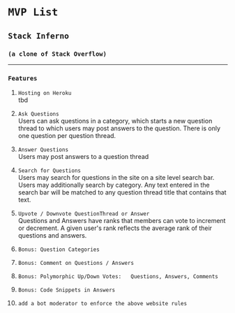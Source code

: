 # `MVP List`
## `Stack Inferno`
### `(a clone of Stack Overflow)`
---------------------------------
### `Features`

1. `Hosting on Heroku`  
  tbd
2. `Ask Questions`  
  Users can ask questions in a category, which starts a new question thread to which users may post answers to the question. There is only one question per question thread.
3. `Answer Questions`  
  Users may post answers to a question thread
4. `Search for Questions`  
  Users may search for questions in the site on a site level search bar. Users may additionally search by category. Any text entered in the search bar will be matched to any question thread title that contains that text.
5. `Upvote / Downvote QuestionThread or Answer`  
  Questions and Answers have ranks that members can vote to increment or decrement. A given user's rank reflects the average rank of their questions and answers.
6. `Bonus: Question Categories`  

7. `Bonus: Comment on Questions / Answers`  

8. `Bonus: Polymorphic Up/Down Votes:   Questions, Answers, Comments`  

9. `Bonus: Code Snippets in Answers`

10. `add a bot moderator to enforce the above website rules`   
